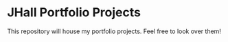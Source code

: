# JHall Portfolio Projects
This repository will house my portfolio projects. Feel free to look over them! 


